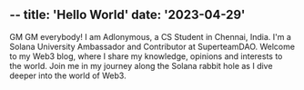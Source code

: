 --
title: 'Hello World'
date: '2023-04-29'
--

GM GM everybody! I am Adlonymous, a CS Student in Chennai, India. I'm a Solana University Ambassador and Contributor at SuperteamDAO.
Welcome to my Web3 blog, where I share my knowledge, opinions and interests to the world. Join me in my journey along the Solana rabbit hole as I dive deeper into the world of Web3.
